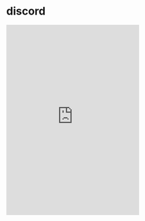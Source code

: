 # discord
<!DOCTYPE HTML PUBLIC "-//W3C//DTD HTML 3.2 Final//EN">
<HTML>
<HEAD>
<TITLE>
</TITLE>
</HEAD>
<BODY><iframe src="https://discordapp.com/widget?id=327737096372748288&theme=dark" width="350" height="500" allowtransparency="true" frameborder="0"></iframe>
</BODY>
</HTML>
